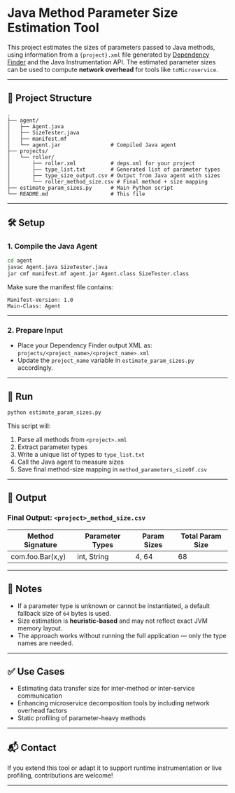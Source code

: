 # Java Method Parameter Size Estimation Tool

This project estimates the sizes of parameters passed to Java methods, using information from a `{project}.xml` file generated by [Dependency Finder](http://depfind.sourceforge.net/) and the Java Instrumentation API. The estimated parameter sizes can be used to compute **network overhead** for tools like `toMicroservice`.

---

## 📁 Project Structure

```
.
├── agent/
│   ├── Agent.java
│   ├── SizeTester.java
│   ├── manifest.mf
│   └── agent.jar                # Compiled Java agent
├── projects/
│   └── roller/
│       ├── roller.xml           # deps.xml for your project
│       ├── type_list.txt        # Generated list of parameter types
│       ├── type_size_output.csv # Output from Java agent with sizes
│       └── roller_method_size.csv # Final method + size mapping
├── estimate_param_sizes.py      # Main Python script
└── README.md                    # This file
```

---

## 🛠 Setup

### 1. Compile the Java Agent

```bash
cd agent
javac Agent.java SizeTester.java
jar cmf manifest.mf agent.jar Agent.class SizeTester.class
```

Make sure the manifest file contains:

```text
Manifest-Version: 1.0
Main-Class: Agent

```

---

### 2. Prepare Input

- Place your Dependency Finder output XML as: `projects/<project_name>/<project_name>.xml`
- Update the `project_name` variable in `estimate_param_sizes.py` accordingly.

---

## 🚀 Run

```bash
python estimate_param_sizes.py
```

This script will:

1. Parse all methods from `<project>.xml`
2. Extract parameter types
3. Write a unique list of types to `type_list.txt`
4. Call the Java agent to measure sizes
5. Save final method-size mapping in `method_parameters_sizeOf.csv`

---

## 📄 Output

### Final Output: `<project>_method_size.csv`

| Method Signature | Parameter Types | Param Sizes | Total Param Size |
|------------------|-----------------|-------------|------------------|
| com.foo.Bar(x,y) | int, String     | 4, 64       | 68               |

---

## 🧠 Notes

- If a parameter type is unknown or cannot be instantiated, a default fallback size of `64` bytes is used.
- Size estimation is **heuristic-based** and may not reflect exact JVM memory layout.
- The approach works without running the full application — only the type names are needed.

---

## ✅ Use Cases

- Estimating data transfer size for inter-method or inter-service communication
- Enhancing microservice decomposition tools by including network overhead factors
- Static profiling of parameter-heavy methods

---

## 📬 Contact

If you extend this tool or adapt it to support runtime instrumentation or live profiling, contributions are welcome!

---
